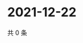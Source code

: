 # 2021-12-22

共 0 条

<!-- BEGIN WEIBO -->
<!-- 最后更新时间 Wed Dec 22 2021 03:10:19 GMT+0800 (China Standard Time) -->

<!-- END WEIBO -->
